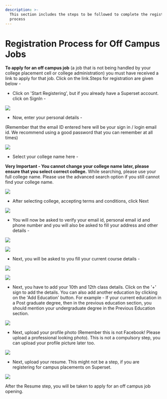 ```yaml
---
description: >-
  This section includes the steps to be followed to complete the registration
  process
---
```


# Registration Process for Off Campus Jobs

**To apply for an off campus job** \(a job that is not being handled by your college placement cell or college administration\) you must have received a link to apply for that job. Click on the link.Steps for registration are given below - 

* Click on 'Start Registering', but if you already have a Superset account. click on SignIn -

![](../.gitbook/assets/image%20%2839%29.png)

* Now, enter your personal details -

\(Remember that the email ID entered here will be your sign in / login email id. We recommend using a good password that you can remember at all times\)

![](../.gitbook/assets/image%20%2846%29.png)

* Select your college name here - 

**Very Important - You cannot change your college name later, please ensure that you select correct college.** While searching, please use your full college name. Please use the advanced search option if you still cannot find your college name.

![](../.gitbook/assets/image%20%2840%29.png)

* After selecting college, accepting terms and conditions, click Next

![](../.gitbook/assets/image%20%2849%29.png)

* You will now be asked to verify your email id, personal email id and phone number and you will also be asked to fill your address and other details - 

![](../.gitbook/assets/image%20%2847%29.png)

![](../.gitbook/assets/image%20%2851%29.png)

* Next, you will be asked to you fill your current course details -

![](../.gitbook/assets/image%20%2842%29.png)

![](../.gitbook/assets/image%20%2841%29.png)

* Next, you have to add your 10th and 12th class details. Click on the '+' sign to add the details. You can also add another education by clicking on the 'Add Education' button. For example - If your current education in a Post graduate degree, then in the previous education section, you should mention your undergraduate degree in the Previous Education section.

![](../.gitbook/assets/image%20%2857%29.png)

* Next, upload your profile photo \(Remember this is not Facebook! Please upload a professional looking photo\). This is not a compulsory step, you can upload your profile picture later too.

![](../.gitbook/assets/image%20%2850%29.png)

* Next, upload your resume. This might not be a step, if you are registering for campus placements on Superset.

![](../.gitbook/assets/image%20%2844%29.png)

After the Resume step, you will be taken to apply for an off campus job opening.

